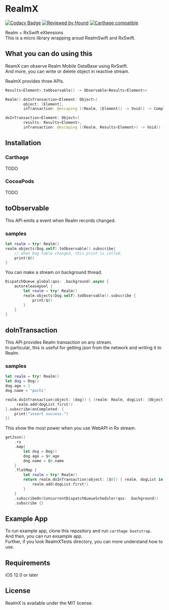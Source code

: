 # RealmX

[![Codacy Badge](https://api.codacy.com/project/badge/Grade/9b98b4b55ac04eaead8b966abbeab924)](https://app.codacy.com/app/Urotea/RealmX?utm_source=github.com&utm_medium=referral&utm_content=Urotea/RealmX&utm_campaign=Badge_Grade_Dashboard)
[![Reviewed by Hound](https://img.shields.io/badge/Reviewed_by-Hound-8E64B0.svg)](https://houndci.com)
[![Carthage compatible](https://img.shields.io/badge/Carthage-compatible-4BC51D.svg?style=flat)](https://github.com/Carthage/Carthage)

Realm + RxSwift eXtensions  
This is a micro library wrapping aroud RealmSwift and RxSwift.

## What you can do using this

ReamX can observe Realm Mobile DataBase using RxSwift.  
And more, you can write or delete object in reactive stream.  

RealmX provides three APIs.

```swift
Results<Element>.toObservable() -> Observable<Results<Element>>
```

```swift
Realm().doInTransaction<Element: Object>(
        object: [Element],
        inTransaction: @escaping ((Realm, [Element]) -> Void)) -> Completable
```

```swift
doInTransaction<Element: Object>(
        results: Results<Element>,
        inTransaction: @escaping ((Realm, Results<Element>) -> Void)) -> Completable
```

## Installation

### Carthage

TODO

### CocoaPods

TODO

## toObservable

This API emits a event when Realm records changed.

### samples

```swift
let realm = try! Realm()
realm.objects(Dog.self).toObservable().subscribe{
    // when Dog table changed, this print is called.
    print($0)
}
```

You can make a stream on background thread.

```swift
DispatchQueue.global(qos: .background).async {
    autoreleasepool {
        let realm = try! Realm()
        realm.objects(Dog.self).toObservable().subscribe {
            print($0)
        }
    }
}
```

## doInTransaction

This API provides Realm transaction on any stream.  
In particular, this is useful for getting json from the network and writing it to Realm.

### samples

```swift
let realm = try! Realm()
let dog = Dog()
dog.age = 1
dog.name = "pochi"

realm.doInTransaction(object: [dog]) { (realm: Realm, dogList: [Object]) in 
     realm.add(dogList.first!)
}.subscribe(onCompleted: {
    print("insert success.")
})
```

This show the most power when you use WebAPI in Rx stream.

```swift
getJson()
    .rx
    .map{
        let dog = Dog()
        dog.age = $0.age
        dog.name = $0.name
    }
    .flatMap {
        let realm = try! Realm()
        return realm.doInTransaction(object: [$0]) { realm, dogList in
            realm.add(dogList.first!)
        }
    }
    .subscribeOn(ConcurrentDispatchQueueScheduler(qos: .background))
    .subscribe {}
```

## Example App

To run example app, clone this repository and run `carthage bootstrap`.  
And then, you can run exsample app.  
Further, if you look RealmXTests directory, you can more understand how to use.

## Requirements
iOS 12.0 or later

## License

RealmX is available under the MIT license.
